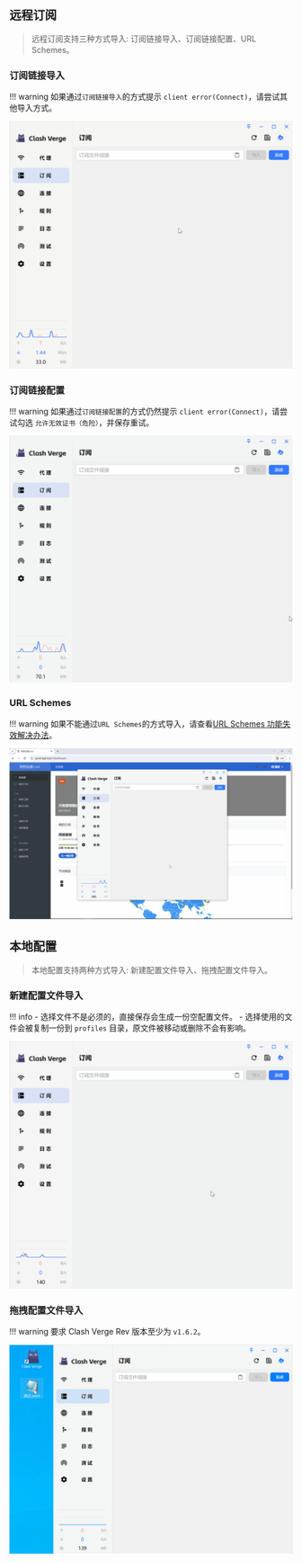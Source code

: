 ## 远程订阅

> 远程订阅支持三种方式导入: 订阅链接导入、订阅链接配置、URL Schemes。

### 订阅链接导入

<!-- prettier-ignore -->
!!! warning
    如果通过`订阅链接导入`的方式提示 `client error(Connect)`，请尝试其他导入方式。

![订阅链接导入](../assets/guide/profile/remote_url.gif)

### 订阅链接配置

<!-- prettier-ignore -->
!!! warning
    如果通过`订阅链接配置`的方式仍然提示 `client error(Connect)`，请尝试勾选 `允许无效证书（危险）`，并保存重试。

![订阅链接配置](../assets/guide/profile/remote_config.gif)

### URL Schemes

<!-- prettier-ignore -->
!!! warning
    如果不能通过`URL Schemes`的方式导入，请查看[URL Schemes 功能失效解决办法](./url_schemes.md#_3)。

![URL Schemes](../assets/guide/profile/remote_url_schemes.gif)

## 本地配置

> 本地配置支持两种方式导入: 新建配置文件导入、拖拽配置文件导入。

### 新建配置文件导入

<!-- prettier-ignore -->
!!! info
    - 选择文件不是必须的，直接保存会生成一份空配置文件。
    - 选择使用的文件会被复制一份到 `profiles` 目录，原文件被移动或删除不会有影响。

![新建配置导入](../assets/guide/profile/local_config.gif)

### 拖拽配置文件导入

<!-- prettier-ignore -->
!!! warning
    要求 Clash Verge Rev 版本至少为 `v1.6.2`。

![拖拽配置文件导入](../assets/guide/profile/local_drag.gif)
